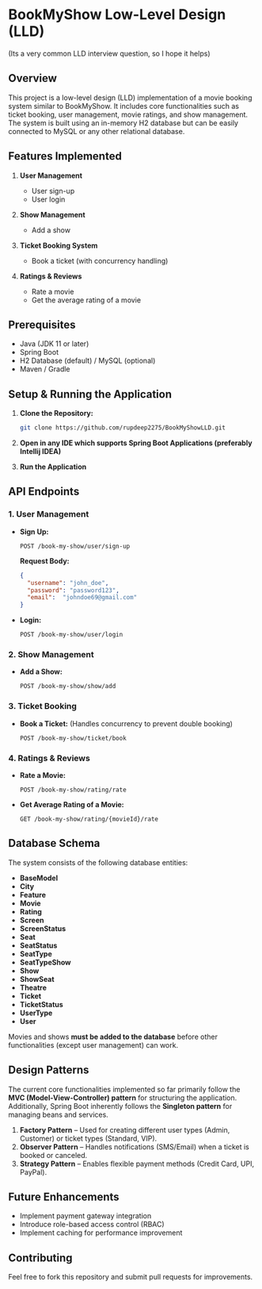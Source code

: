 # BookMyShow Low-Level Design (LLD)

(Its a very common LLD interview question, so I hope it helps)

## Overview
This project is a low-level design (LLD) implementation of a movie booking system similar to BookMyShow. It includes core functionalities such as ticket booking, user management, movie ratings, and show management. The system is built using an in-memory H2 database but can be easily connected to MySQL or any other relational database.

## Features Implemented

1. **User Management**
    - User sign-up
    - User login

2. **Show Management**
    - Add a show

3. **Ticket Booking System**
    - Book a ticket (with concurrency handling)

4. **Ratings & Reviews**
    - Rate a movie
    - Get the average rating of a movie

## Prerequisites
- Java (JDK 11 or later)
- Spring Boot
- H2 Database (default) / MySQL (optional)
- Maven / Gradle

## Setup & Running the Application

1. **Clone the Repository:**
   ```sh
   git clone https://github.com/rupdeep2275/BookMyShowLLD.git
   ```

2. **Open in any IDE which supports Spring Boot Applications (preferably Intellij IDEA)**

3. **Run the Application**



## API Endpoints

### 1. User Management
- **Sign Up:**
  ```http
  POST /book-my-show/user/sign-up
  ```
  **Request Body:**
  ```json
  {
    "username": "john_doe",
    "password": "password123",
    "email":  "johndoe69@gmail.com"
  }
  ```

- **Login:**
  ```http
  POST /book-my-show/user/login
  ```

### 2. Show Management
- **Add a Show:**
  ```http
  POST /book-my-show/show/add
  ```

### 3. Ticket Booking
- **Book a Ticket:** (Handles concurrency to prevent double booking)
  ```http
  POST /book-my-show/ticket/book
  ```

### 4. Ratings & Reviews
- **Rate a Movie:**
  ```http
  POST /book-my-show/rating/rate
  ```

- **Get Average Rating of a Movie:**
  ```http
  GET /book-my-show/rating/{movieId}/rate
  ```

## Database Schema
The system consists of the following database entities:
- **BaseModel**
- **City**
- **Feature**
- **Movie**
- **Rating**
- **Screen**
- **ScreenStatus**
- **Seat**
- **SeatStatus**
- **SeatType**
- **SeatTypeShow**
- **Show**
- **ShowSeat**
- **Theatre**
- **Ticket**
- **TicketStatus**
- **UserType**
- **User**

Movies and shows **must be added to the database** before other functionalities (except user management) can work.

## Design Patterns
The current core functionalities implemented so far primarily follow the **MVC (Model-View-Controller) pattern** for structuring the application. Additionally, Spring Boot inherently follows the **Singleton pattern** for managing beans and services.

1. **Factory Pattern** – Used for creating different user types (Admin, Customer) or ticket types (Standard, VIP).
2. **Observer Pattern** – Handles notifications (SMS/Email) when a ticket is booked or canceled.
3. **Strategy Pattern** – Enables flexible payment methods (Credit Card, UPI, PayPal).

## Future Enhancements
- Implement payment gateway integration
- Introduce role-based access control (RBAC)
- Implement caching for performance improvement

## Contributing
Feel free to fork this repository and submit pull requests for improvements.
